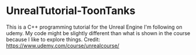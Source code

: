 # UnrealTutorial-ToonTanks
This is a C++ programming tutorial for the Unreal Engine I'm following on udemy. My code might be slightly different than what is shown in the course because I like to explore things. Credit: https://www.udemy.com/course/unrealcourse/
